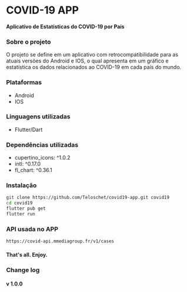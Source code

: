 # COVID-19 APP
**Aplicativo de Estatísticas do COVID-19 por País**

### Sobre o projeto
O projeto se define em um aplicativo com retrocompatibilidade para as atuais versões do Android e IOS, o qual apresenta em um gráfico e estatística os dados relacionados ao COVID-19 em cada país do mundo.

### Plataformas
- Android
- IOS

### Linguagens utilizadas
- Flutter/Dart

### Dependências utilizadas
- cupertino_icons: ^1.0.2
- intl: ^0.17.0
- fl_chart: ^0.36.1

### Instalação
```bash
git clone https://github.com/Teloschet/covid19-app.git covid19
cd covid19
flutter pub get
flutter run
```

### API usada no APP
```bash
https://covid-api.mmediagroup.fr/v1/cases
```

#### That's all. Enjoy.

### Change log
#### v 1.0.0